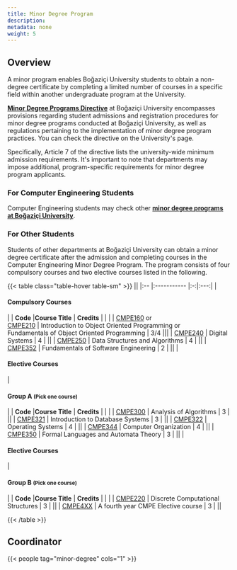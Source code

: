 ```yaml
---
title: Minor Degree Program
description:
metadata: none
weight: 5
---
```


## Overview

A minor program enables Boğaziçi University students to obtain a non-degree
certificate by completing a limited number of courses in a specific field within
another undergraduate program at the University.

[**Minor Degree Programs Directive**](https://bogazici.edu.tr/tr-TR/Content/Ogrenciler/Ogrenci_Isleri/Yonetmelik_ve_Ic_Tuzukler/Yandal_Yonergesi) at Boğaziçi University encompasses
provisions regarding student admissions and registration procedures for minor degree
programs conducted at Boğaziçi University, as well as regulations
pertaining to the implementation of minor degree program practices. You can
check the directive on the University's page.

Specifically, Article 7 of the directive lists the university-wide minimum
admission requirements. It's important to note that departments may impose
additional, program-specific requirements for minor degree program applicants.

### For Computer Engineering Students

Computer Engineering students may check other
[**minor degree programs at Boğaziçi University**](https://ogrenciler.bogazici.edu.tr/Home/SubPage/yandalprogramlari).

### For Other Students

Students of other departments at Boğaziçi University can obtain a minor degree
certificate after the admission and completing courses in the Computer
Engineering Minor Degree Program. The program consists of four
compulsory courses and two elective courses listed in the following.

<!-- prettier-ignore-start -->
{{< table class="table-hover table-sm" >}}
||
|:-- |:----------- |:-:|:---:|
| <h4>Compulsory Courses</h4>|
| **Code** |**Course Title** | **Credits** | | |
| [CMPE160](courses/cmpe160) or<br>[CMPE210](courses/cmpe210) | Introduction to Object Oriented Programming or<br>Fundamentals of Object Oriented Programming | 3/4 |||
| [CMPE240](courses/cmpe240) | Digital Systems | 4 |  ||
| [CMPE250](courses/cmpe250) | Data Structures and Algorithms | 4 |  ||
| [CMPE352](courses/cmpe352) | Fundamentals of Software Engineering | 2 |  ||
| <h4>Elective Courses</h4>| <h4>Group A <small>(Pick one course)</small></h4> |
| **Code** |**Course Title** | **Credits** | | |
| [CMPE300](courses/cmpe300) | Analysis of Algorithms | 3 |  ||
| [CMPE321](courses/cmpe321) | Introduction to Database Systems | 3 |  ||
| [CMPE322](courses/cmpe322) | Operating Systems | 4 |  ||
| [CMPE344](courses/cmpe344) | Computer Organization | 4 |  ||
| [CMPE350](courses/cmpe350) | Formal Languages and Automata Theory | 3 |  ||
| <h4>Elective Courses</h4>| <h4>Group B <small>(Pick one course)</small></h4> |
| **Code** |**Course Title** | **Credits** | | |
| [CMPE220](courses/cmpe220) | Discrete Computational Structures | 3 |  ||
| [CMPE4XX](courses) | A fourth year CMPE Elective course | 3 |  ||

{{< /table >}}
<!-- prettier-ignore-end -->

## Coordinator

{{< people tag="minor-degree" cols="1" >}}
